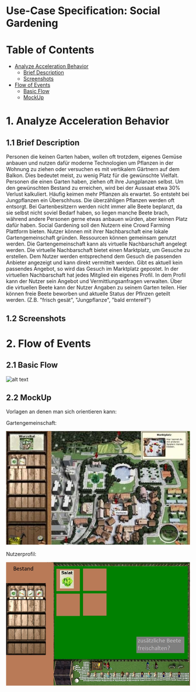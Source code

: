 # Use-Case Specification: Social Gardening

# Table of Contents
- [Analyze Acceleration Behavior](#1-analyze-acceleration-behavior)
    - [Brief Description](#11-brief-description)
    - [Screenshots](#12-screenshots)
- [Flow of Events](#2-flow-of-events)
    - [Basic Flow](#21-basic-flow)
    - [MockUp](#22-mockup)


# 1. Analyze Acceleration Behavior
## 1.1 Brief Description
Personen die keinen Garten haben, wollen oft trotzdem, eigenes Gemüse anbauen und nutzen dafür moderne Technologien um Pflanzen in der Wohnung zu ziehen oder versuchen es mit vertikalem Gärtnern auf dem Balkon. Dies bedeutet meist, zu wenig Platz für die gewünschte Vielfalt.
Personen die einen Garten haben, ziehen oft ihre Jungplanzen selbst. Um den gewünschten Bestand zu erreichen, wird bei der Aussaat etwa 30% Verlust kalkuliert. Häufig keimen mehr Pflanzen als erwartet. So entsteht bei Jungpflanzen ein Überschhuss. Die überzähligen Pflanzen werden oft entsorgt.
Bei Gartenbesitzern werden nicht immer alle Beete beplanzt, da sie selbst nicht soviel Bedarf haben, so liegen manche Beete brach, während andere Personen gerne etwas anbauen würden, aber keinen Platz dafür haben.
Social Gardening soll den Nutzern eine Crowd Farming Plattform bieten. Nutzer können mit ihrer Nachbarschaft eine lokale Gartengemeinschaft gründen. Ressourcen können gemeinsam genutzt werden. 
Die Gartengemeinschaft kann als virtuelle Nachbarschaft angelegt werden.
Die virtuelle Nachbarschaft bietet einen Marktplatz, um Gesuche zu erstellen. Dem Nutzer werden entsprechend dem Gesuch die passenden Anbieter angezeigt und kann direkt vermittelt werden. Gibt es aktuell kein passendes Angebot, so wird das Gesuch im Marktplatz gepostet.
In der virtuellen Nachbarschaft hat jedes Mitglied ein eigenes Profil. In dem Profil kann der Nutzer sein Angebot und Vermittlungsanfragen verwalten.
Über die virtuellen Beete kann der Nutzer Angaben zu seinem Garten teilen. Hier können freie Beete beworben und aktuelle Status der Pflnzen geteilt werden. (Z.B. "frisch gesät", "Jungpflanze", "bald erntereif")

## 1.2 Screenshots


# 2. Flow of Events
## 2.1 Basic Flow

![alt text][ActivityDiagram]

[ActivityDiagram]: https://github.com/linkna... "Activity Diagram"

## 2.2 MockUp

Vorlagen an denen man sich orientieren kann:

Gartengemeinschaft:

![alt text][Gartengemeinschaft]

[Gartengemeinschaft]: https://github.com/linkna/IM-Projekt/blob/master/UseCases/SocialGardening/Gartengemeinschaft.jpg

Nutzerprofil:

![alt text][Nutzerprofil]

[Nutzerprofil]: https://github.com/linkna/IM-Projekt/blob/master/UseCases/SocialGardening/Social%20Gardening%20Profil.jpg




